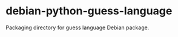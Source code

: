 debian-python-guess-language
============================

Packaging directory for guess language Debian package.
